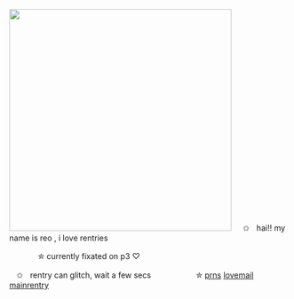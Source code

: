 <img src="https://i.imgur.com/ZNNlN2U.png&=80" width="400">
ㅤ
✩ㅤhai!! my name is reo , i love rentries

ㅤㅤㅤㅤ✮ currently fixated on p3 ♡

ㅤ✩ㅤrentry can glitch, wait a few secs
ㅤㅤㅤㅤㅤㅤ✮ [prns](https://pronouns.cc/@kureomi) [lovemail](https://rentry.co/lovemailreo) [mainrentry](https://rentry.co/cinnamonp)


